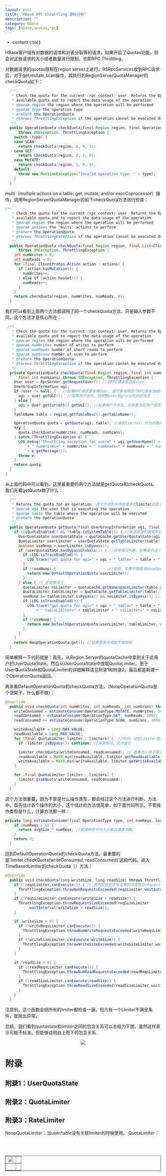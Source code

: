 ```yaml
---
layout: post
title: "HBase RPC throttling 源码分析"
description: ""
category: HBase
tags: [hbase,quotas,rpc]
---
```

* content
{:toc}


HBase客户端有对数据的请求和对表分裂等的请求，如果开启了Quotas功能，则会对这些请求的大小或者数量进行限制，也即RPC Throttling。






对数据请求的quotas限制在region server上进行。RSRpcServices收到RPC请求后，对于get,mutate,scan操作，其执行的RegionServerQuotaManager的checkQuota如下：

```java
  /**
   * Check the quota for the current (rpc-context) user. Returns the OperationQuota used to get the
   * available quota and to report the data/usage of the operation.
   * @param region the region where the operation will be performed
   * @param type the operation type
   * @return the OperationQuota
   * @throws ThrottlingException if the operation cannot be executed due to quota exceeded.
   */
  public OperationQuota checkQuota(final Region region, final OperationQuota.OperationType type)
      throws IOException, ThrottlingException {
    switch (type) {
    case SCAN:
      return checkQuota(region, 0, 0, 1);
    case GET:
      return checkQuota(region, 0, 1, 0);
    case MUTATE:
      return checkQuota(region, 1, 0, 0);
    default:
      throw new RuntimeException("Invalid operation type: " + type);
    }
  }
```
multi（multiple actions on a table: get, mutate, and/or execCoprocessor）操作，调用RegionServerQuotaManager的如下checkQuota方法进行检查：

```java
/**
   * Check the quota for the current (rpc-context) user. Returns the OperationQuota used to get the
   * available quota and to report the data/usage of the operation.
   * @param region the region where the operation will be performed
   * @param actions the "multi" actions to perform
   * @return the OperationQuota
   * @throws ThrottlingException if the operation cannot be executed due to quota exceeded.
   */
  public OperationQuota checkQuota(final Region region, final List<ClientProtos.Action> actions)
      throws IOException, ThrottlingException {
    int numWrites = 0;
    int numReads = 0;
    for (final ClientProtos.Action action : actions) {
      if (action.hasMutation()) {
        numWrites++;
      } else if (action.hasGet()) {
        numReads++;
      }
    }
    return checkQuota(region, numWrites, numReads, 0);
  }

```

我们可以看到上面两个方法都调用了同一个checkQuota方法，只是输入参数不同。这个方法才是核心所在：

```java
 /**
   * Check the quota for the current (rpc-context) user. Returns the OperationQuota used to get the
   * available quota and to report the data/usage of the operation.
   * @param region the region where the operation will be performed
   * @param numWrites number of writes to perform
   * @param numReads number of short-reads to perform
   * @param numScans number of scan to perform
   * @return the OperationQuota
   * @throws ThrottlingException if the operation cannot be executed due to quota exceeded.
   */
  private OperationQuota checkQuota(final Region region, final int numWrites, final int numReads,
      final int numScans) throws IOException, ThrottlingException {
    User user = RpcServer.getRequestUser(); //从RPC请求里获得user。
    UserGroupInformation ugi; 
    if (user != null) {   //如果RPC请求里没有User，是不是说明这个RPC是本地HBase Shell发出的？
      ugi = user.getUGI();  //如果用户存在，则获取user和group的对应信息
    } else {
      ugi = User.getCurrent().getUGI(); //如果用户不存在，则获取当前用户组信息。如果还是没有，返回空
    }
    TableName table = region.getTableDesc().getTableName();

    OperationQuota quota = getQuota(ugi, table); //拿到limiter，作为参数新建一个OperationQuota。OperationQuota有两种，一种是DefaultOperationQuota，另一种是NoopOperationQuota（也就是不做Quota限制）
    try {
      quota.checkQuota(numWrites, numReads, numScans);
    } catch (ThrottlingException e) {
      LOG.debug("Throttling exception for user=" + ugi.getUserName() + " table=" + table
          + " numWrites=" + numWrites + " numReads=" + numReads + " numScans=" + numScans + ": "
          + e.getMessage());
      throw e;
    }
    return quota;
  }
}
```

从上面代码中可以看到，这里最重要的两个方法就是getQuota和checkQuota。我们先看getQuota做了什么：

```java
  /**
   * Returns the quota for an operation. 这个方法的作用就是拿到limiter后将其作为参数新建一个OperationQuota。
   * @param ugi the user that is executing the operation
   * @param table the table where the operation will be executed
   * @return the OperationQuota
   */
  public OperationQuota getQuota(final UserGroupInformation ugi, final TableName table) {
    if (isQuotaEnabled() && !table.isSystemTable()) { //从这里我们看到系统表是不受Quota限制的
      UserQuotaState userQuotaState = quotaCache.getUserQuotaState(ugi); 
      QuotaLimiter userLimiter = userQuotaState.getTableLimiter(table);
      boolean useNoop = userLimiter.isBypass();
      if (userQuotaState.hasBypassGlobals()) { //异常情况判断，如果是为这个用户设置了byPass（也就是这个用户不受Quotas限制），默认使用NoopOperationQuota。
        if (LOG.isTraceEnabled()) {
          LOG.trace("get quota for ugi=" + ugi + " table=" + table + " userLimiter=" + userLimiter);
        }
        if (!useNoop) {                        //但是，如果不想使用NoopOperationQuota，那么就新建一个DefaultOperationQuota。
          return new DefaultOperationQuota(userLimiter);
        }
      } else { // 正常情况下
        QuotaLimiter nsLimiter = quotaCache.getNamespaceLimiter(table.getNamespaceAsString());
        QuotaLimiter tableLimiter = quotaCache.getTableLimiter(table);
        useNoop &= tableLimiter.isBypass() && nsLimiter.isBypass(); //这三者如果有一个为假，那useNoop就是假
        if (LOG.isTraceEnabled()) {
          LOG.trace("get quota for ugi=" + ugi + " table=" + table + " userLimiter=" + userLimiter
              + " tableLimiter=" + tableLimiter + " nsLimiter=" + nsLimiter);
        }
        if (!useNoop) {
          return new DefaultOperationQuota(userLimiter, tableLimiter, nsLimiter);
        }
      }
    }
    return NoopOperationQuota.get(); //如果是系统表就不做限制
  }
```
简单解释一下代码就是：首先，从Region Server的quotaCache中拿到关于此用户的UserQuotaState。然后从UserQuotaState中提取QuotaLimiter。至于UserQuotaState和QuotaLimiter的详细解释请见附录1和附录2。最后都是新建一个OperationQuota返回。

再来看DefaultOperationQuota的checkQuota方法，（NoopOperationQuota是个空架子，什么都不做）：

```java
@Override
  public void checkQuota(int numWrites, int numReads, int numScans) throws ThrottlingException {
    writeConsumed = estimateConsume(OperationType.MUTATE, numWrites, 100); //估计写操作大小
    readConsumed = estimateConsume(OperationType.GET, numReads, 100);      
    readConsumed += estimateConsume(OperationType.SCAN, numScans, 1000);  //读操作大小包括get操作和scan操作

    writeAvailable = Long.MAX_VALUE;
    readAvailable = Long.MAX_VALUE;
    for (final QuotaLimiter limiter : limiters) {  //哈哈，这些limiter就是getQuota方法中拿到的那些limiter。
      if (limiter.isBypass()) continue; //异常情况，先不管它

      limiter.checkQuota(writeConsumed, readConsumed); // 看看大小是不是超过了这个limiter的限制。这里limiter只有NoopQuotaLimiter和TimeBasedLimiter
      readAvailable = Math.min(readAvailable, limiter.getReadAvailable());
      writeAvailable = Math.min(writeAvailable, limiter.getWriteAvailable());
    }

    for (final QuotaLimiter limiter : limiters) {
      limiter.grabQuota(writeConsumed, readConsumed);
    }
  }
```

这个方法很重要，因为不管是什么操作类型，都会经过这个方法进行判断。方法中，首先估计各个操作的大小，这个估计的方法很简单，如下面代码所示。不管操作类型是什么，计算方法都一样：
```java
private long estimateConsume(final OperationType type, int numReqs, long avgSize) {
    if (numReqs > 0) {
      return avgSize * numReqs; //该操作的平均大小乘以请求次数。
    }
    return 0;
  }
```

回到DefaultOperationQuota的checkQuota方法，最重要的是'limiter.checkQuota(writeConsumed, readConsumed)'这段代码。进入TimeBasedLimiter的checkQuota（）方法：

```java
@Override
  public void checkQuota(long writeSize, long readSize) throws ThrottlingException {
    if (!reqsLimiter.canExecute()) { // 首先检查是否有足够的资源执行request limiter
      ThrottlingException.throwNumRequestsExceeded(reqsLimiter.waitInterval());
    }
    if (!reqSizeLimiter.canExecute(writeSize + readSize)) {
      ThrottlingException.throwRequestSizeExceeded(reqSizeLimiter
          .waitInterval(writeSize + readSize));
    }

    if (writeSize > 0) {
      if (!writeReqsLimiter.canExecute()) {
        ThrottlingException.throwNumWriteRequestsExceeded(writeReqsLimiter.waitInterval());
      }
      if (!writeSizeLimiter.canExecute(writeSize)) {
        ThrottlingException.throwWriteSizeExceeded(writeSizeLimiter.waitInterval(writeSize));
      }
    }

    if (readSize > 0) {
      if (!readReqsLimiter.canExecute()) {
        ThrottlingException.throwNumReadRequestsExceeded(readReqsLimiter.waitInterval());
      }
      if (!readSizeLimiter.canExecute(readSize)) {
        ThrottlingException.throwReadSizeExceeded(readSizeLimiter.waitInterval(readSize));
      }
    }
  }
```

注意到，这个函数会把所有的limiter都检查一遍，但凡有一个Limiter不满足条件，就抛出异常。



总结，我们看到quotastate和limiter之间的包含关系可以总结为下图，虽然这样表示可能不标准，但能够说明自上而下的包含关系

<div align="center">
<img src="https://github.com/WindTom/imagestom/blob/master/quota-throttling.png?raw=true">
</div>



# 附录

## 附录1：UserQuotaState

## 附录2：QuotaLimiter

## 附录3：RateLimiter

NoopQuotaLimiter：当user/table没有关联limiter的时候使用。
QuotaLimiter：


<div align="center"><table style="text-align: center; width: 100%;" border="1" cellpadding="1" cellspacing="1">

<tr>
<td><img src="https://github.com/WindTom/imagestom/blob/master/quota-throttling.png?raw=true"></td>
<td><img src=""></td>
</tr>

<tr>
<td><p><small><b> </b></small></p></td>
<td><p><small><b> </b></small></p></td>
</tr>

<br><br></table></div>